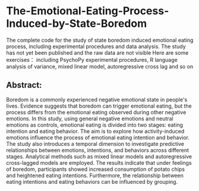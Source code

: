 # The-Emotional-Eating-Process-Induced-by-State-Boredom
The complete code for the study of state boredom induced emotional eating process, including experimental procedures and data analysis.
The study has not yet been published and the raw data are not visible
Here are some exercises：
  including PsychoPy experimental procedures, R language analysis of variance, mixed linear model, autoregressive cross lag and so on
## Abstract:
Boredom is a commonly experienced negative emotional state in people's lives. Evidence suggests that boredom can trigger emotional eating, but the process differs from the emotional eating observed during other negative emotions. In this study, using general negative emotions and neutral emotions as controls, emotional eating is divided into two stages: eating intention and eating behavior. The aim is to explore how activity-induced emotions influence the process of emotional eating intention and behavior. The study also introduces a temporal dimension to investigate predictive relationships between emotions, intentions, and behaviors across different stages. Analytical methods such as mixed linear models and autoregressive cross-lagged models are employed. The results indicate that under feelings of boredom, participants showed increased consumption of potato chips and heightened eating intentions. Furthermore, the relationship between eating intentions and eating behaviors can be influenced by grouping.
